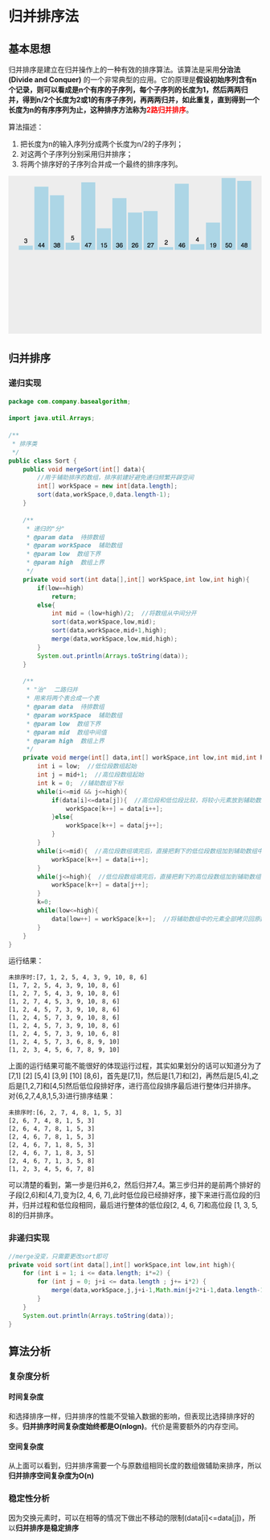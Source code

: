 # 归并排序法  
## 基本思想
归并排序是建立在归并操作上的一种有效的排序算法。该算法是采用**分治法(Divide and Conquer)** 的一个非常典型的应用。它的原理是**假设初始序列含有n个记录，则可以看成是n个有序的子序列，每个子序列的长度为1，然后两两归并，得到n/2个长度为2或1的有序子序列，再两两归并，如此重复，直到得到一个长度为n的有序序列为止，这种排序方法称为<font color = 'red'>2路归并排序</font>**。

算法描述：

1. 把长度为n的输入序列分成两个长度为n/2的子序列；
2. 对这两个子序列分别采用归并排序；
3. 将两个排序好的子序列合并成一个最终的排序序列。

![归并排序动图演示](https://github.com/ChenLiang-Vic/Personal-notes/blob/master/%E6%95%B0%E6%8D%AE%E7%BB%93%E6%9E%84%E4%B8%8E%E7%AE%97%E6%B3%95/img/%E5%BD%92%E5%B9%B6%E6%8E%92%E5%BA%8F.gif)  

## 归并排序  
### 递归实现
```java
package com.company.basealgorithm;

import java.util.Arrays;

/**
 * 排序类
 */
public class Sort {
    public void mergeSort(int[] data){
        //用于辅助排序的数组，排序前建好避免递归频繁开辟空间
        int[] workSpace = new int[data.length];
        sort(data,workSpace,0,data.length-1);
    }

    /**
     * 递归的"分"
     * @param data  待排数组
     * @param workSpace  辅助数组
     * @param low  数组下界
     * @param high  数组上界
     */
    private void sort(int data[],int[] workSpace,int low,int high){
        if(low==high)
            return;
        else{
            int mid = (low+high)/2;  //将数组从中间分开
            sort(data,workSpace,low,mid);
            sort(data,workSpace,mid+1,high);
            merge(data,workSpace,low,mid,high);
        }
        System.out.println(Arrays.toString(data));
    }

    /**
     * "治"  二路归并 
     * 用来将两个表合成一个表
     * @param data  待排数组
     * @param workSpace  辅助数组
     * @param low  数组下界
     * @param mid  数组中间值
     * @param high  数组上界
     */
    private void merge(int[] data,int[] workSpace,int low,int mid,int high){
        int i = low;  //低位段数组起始
        int j = mid+1;  //高位段数组起始
        int k = 0;  //辅助数组下标
        while(i<=mid && j<=high){
            if(data[i]<=data[j]){  //高位段和低位段比较，将较小元素放到辅助数组中
                workSpace[k++] = data[i++];
            }else{
                workSpace[k++] = data[j++];
            }
        }
        while(i<=mid){  //高位段数组填完后，直接把剩下的低位段数组加到辅助数组中
            workSpace[k++] = data[i++];
        }
        while(j<=high){  //低位段数组填完后，直接把剩下的高位段数组加到辅助数组中
            workSpace[k++] = data[j++];
        }
        k=0;
        while(low<=high){
            data[low++] = workSpace[k++];  //将辅助数组中的元素全部拷贝回原数组
        }
    }
}

```

运行结果：
```
未排序时:[7, 1, 2, 5, 4, 3, 9, 10, 8, 6]
[1, 7, 2, 5, 4, 3, 9, 10, 8, 6]
[1, 2, 7, 5, 4, 3, 9, 10, 8, 6]
[1, 2, 7, 4, 5, 3, 9, 10, 8, 6]
[1, 2, 4, 5, 7, 3, 9, 10, 8, 6]
[1, 2, 4, 5, 7, 3, 9, 10, 8, 6]
[1, 2, 4, 5, 7, 3, 9, 10, 8, 6]
[1, 2, 4, 5, 7, 3, 9, 10, 6, 8]
[1, 2, 4, 5, 7, 3, 6, 8, 9, 10]
[1, 2, 3, 4, 5, 6, 7, 8, 9, 10]
```
上面的运行结果可能不能很好的体现运行过程，其实如果划分的话可以知道分为了[7,1]    [2]    [5,4]    [3,9]    [10]    [8,6]，首先是[7,1]，然后是[1,7]和[2]，再然后是[5,4],之后是[1,2,7]和[4,5]然后低位段排好序，进行高位段排序最后进行整体归并排序。
对{6,2,7,4,8,1,5,3}进行排序结果：
```
未排序时:[6, 2, 7, 4, 8, 1, 5, 3]
[2, 6, 7, 4, 8, 1, 5, 3]
[2, 6, 4, 7, 8, 1, 5, 3]
[2, 4, 6, 7, 8, 1, 5, 3]
[2, 4, 6, 7, 1, 8, 5, 3]
[2, 4, 6, 7, 1, 8, 3, 5]
[2, 4, 6, 7, 1, 3, 5, 8]
[1, 2, 3, 4, 5, 6, 7, 8]
```
可以清楚的看到，第一步是归并6,2，然后归并7,4。第三步归并的是前两个排好的子段[2,6]和[4,7],变为[2, 4, 6, 7],此时低位段已经排好序，接下来进行高位段的归并，归并过程和低位段相同，最后进行整体的低位段[2, 4, 6, 7]和高位段 [1, 3, 5, 8]的归并排序。

### 非递归实现
```java
//merge没变，只需要更改sort即可
private void sort(int data[],int[] workSpace,int low,int high){
    for (int i = 1; i <= data.length; i*=2) {
        for (int j = 0; j+i <= data.length ; j+= i*2) {
            merge(data,workSpace,j,j+i-1,Math.min(j+2*i-1,data.length-1));
        }
    }
    System.out.println(Arrays.toString(data));
}
```


## 算法分析
### 复杂度分析
#### 时间复杂度
和选择排序一样，归并排序的性能不受输入数据的影响，但表现比选择排序好的多。**归并排序时间复杂度始终都是O(nlogn)**。代价是需要额外的内存空间。
#### 空间复杂度
从上面可以看到，归并排序需要一个与原数组相同长度的数组做辅助来排序，所以**归并排序空间复杂度为O(n)**
### 稳定性分析  
因为交换元素时，可以在相等的情况下做出不移动的限制(data[i]<=data[j])，所以**归并排序是稳定排序**